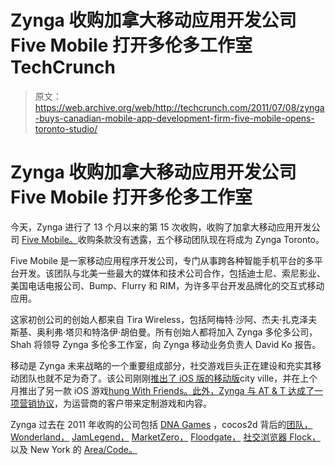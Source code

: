 # Zynga 收购加拿大移动应用开发公司 Five Mobile 打开多伦多工作室 TechCrunch

> 原文：<https://web.archive.org/web/http://techcrunch.com/2011/07/08/zynga-buys-canadian-mobile-app-development-firm-five-mobile-opens-toronto-studio/>

# Zynga 收购加拿大移动应用开发公司 Five Mobile 打开多伦多工作室

今天，Zynga 进行了 13 个月以来的第 15 次收购，收购了加拿大移动应用开发公司 [Five Mobile。](https://web.archive.org/web/20230205020240/http://www.fivemobile.com/)收购条款没有透露，五个移动团队现在将成为 Zynga Toronto。

Five Mobile 是一家移动应用程序开发公司，专门从事跨各种智能手机平台的多平台开发。该团队与北美一些最大的媒体和技术公司合作，包括迪士尼、索尼影业、美国电话电报公司、Bump、Flurry 和 RIM，为许多平台开发品牌化的交互式移动应用。

这家初创公司的创始人都来自 Tira Wireless，包括阿梅特·沙阿、杰夫·扎克泽夫斯基、奥利弗·塔贝和特洛伊·胡伯曼。所有创始人都将加入 Zynga 多伦多公司，Shah 将领导 Zynga 多伦多工作室，向 Zynga 移动业务负责人 David Ko 报告。

移动是 Zynga 未来战略的一个重要组成部分，社交游戏巨头正在建设和充实其移动团队也就不足为奇了。该公司刚刚[推出了 iOS 版的移动版](https://web.archive.org/web/20230205020240/https://techcrunch.com/2011/06/15/zynga-wants-you-to-build-your-neighborhood-with-cityville-hometown-ios-app/)city ville，并在上个月推出了另一款 iOS 游戏[hung With Friends。此外，Zynga 与 AT & T 达成了一项](https://web.archive.org/web/20230205020240/https://techcrunch.com/2011/06/06/zynga-turns-hangman-into-a-social-ios-game-with-the-debut-of-hanging-with-friends/)[营销协议](https://web.archive.org/web/20230205020240/https://techcrunch.com/2011/06/29/zynga-to-provide-customized-mobile-games-and-content-to-att-customers/)，为运营商的客户带来定制游戏和内容。

Zynga 过去在 2011 年收购的公司包括 [DNA Games](https://web.archive.org/web/20230205020240/https://techcrunch.com/2011/05/18/zynga-continues-shopping-spree-buys-social-game-studio-dna-games/) ，cocos2d 背后的[团队，](https://web.archive.org/web/20230205020240/https://techcrunch.com/2011/05/09/zynga-acqhires-contributors-to-iphone-games-framework-cocos2d/) [Wonderland，](https://web.archive.org/web/20230205020240/https://techcrunch.com/2011/04/27/zynga-continues-international-expansion-acqhires-uk-mobile-gaming-studio-wonderland-software/) [JamLegend，](https://web.archive.org/web/20230205020240/https://techcrunch.com/2011/04/19/music-gaming-startup-jamlegend-acq-hired-by-zynga/) [MarketZero，](https://web.archive.org/web/20230205020240/https://techcrunch.com/2011/04/05/zynga-acquires-team-behind-online-poker-statistics-site-pokertableratings/) [Floodgate，](https://web.archive.org/web/20230205020240/https://techcrunch.com/2011/03/18/zynga-buys-mobile-and-video-game-developer-floodgate-entertainment/) [社交浏览器 Flock，](https://web.archive.org/web/20230205020240/https://techcrunch.com/2011/01/05/zynga-to-acquire-flock-the-social-browser-that-you-never-used/)以及 New York 的 [Area/Code。](https://web.archive.org/web/20230205020240/https://techcrunch.com/2011/01/21/zynga-acquires-social-game-developer-areacode-launches-new-york-office/)